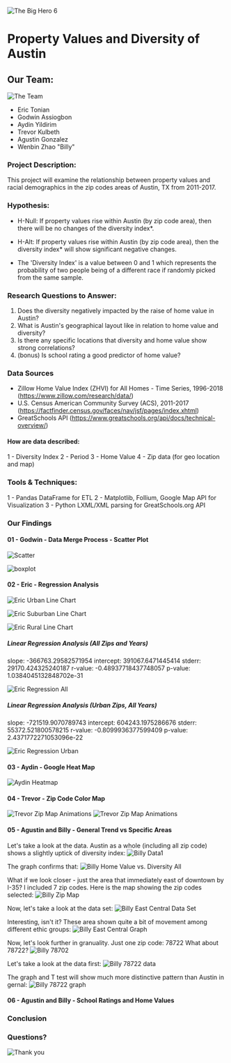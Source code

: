 ![The Big Hero 6](images/banner.jpg)

# Property Values and Diversity of Austin

## Our Team:
![The Team](images/the-team.gif)
* Eric Tonian
* Godwin Assiogbon
* Aydin Yildirim
* Trevor Kulbeth
* Agustin Gonzalez
* Wenbin Zhao "Billy"

### Project Description:
This project will examine the relationship between property values and racial demographics in the zip codes areas of Austin, TX from 2011-2017.

### Hypothesis:
* H-Null: If property values rise within Austin (by zip code area), then there will be no changes of the diversity index*.

* H-Alt: If property values rise within Austin (by zip code area), then the diversity index* will show significant negative changes.

* The 'Diversity Index' is a value between 0 and 1 which represents the probability of two people being of a different race if randomly picked from the same sample.

### Research Questions to Answer:
1. Does the diversity negatively impacted by the raise of home value in Austin?
2. What is Austin's geographical layout like in relation to home value and diversity?
3. Is there any specific locations that diversity and home value show strong correlations?
4. (bonus) Is school rating a good predictor of home value?

### Data Sources
* Zillow Home Value Index (ZHVI) for All Homes - Time Series, 1996-2018 (https://www.zillow.com/research/data/)
* U.S. Census American Community Survey (ACS), 2011-2017 (https://factfinder.census.gov/faces/nav/jsf/pages/index.xhtml)
* GreatSchools API (https://www.greatschools.org/api/docs/technical-overview/)

#### How are data described:
1 - Diversity Index
2 - Period
3 - Home Value
4 - Zip data (for geo location and map)

### Tools & Techniques:
1 - Pandas DataFrame for ETL
2 - Matplotlib, Follium, Google Map API for Visualization
3 - Python LXML/XML parsing for GreatSchools.org API

### Our Findings
#### 01 - Godwin - Data Merge Process - Scatter Plot
![Scatter](images/01-01-godwin-scatter.png)

![boxplot](images/01-02-godwin-boxplot.png)

#### 02 - Eric - Regression Analysis
![Eric Urban Line Chart](images/02-02-eric-urban-line.png)

![Eric Suburban Line Chart](images/02-03-eric-suburban-line.png)

![Eric Rural Line Chart](images/02-04-eric-rural-line.png)

#####  Linear Regression Analysis (All Zips and Years)
slope: -366763.29582571954    intercept: 391067.6471445414    stderr: 29170.424325240187
r-value: -0.48937718437748057    p-value: 1.0384045132848702e-31

![Eric Regression All](images/02-07-eric-regression-all.png)


##### Linear Regression Analysis (Urban Zips, All Years)
slope: -721519.9070789743    intercept: 604243.1975286676    stderr: 55372.521800578215
r-value: -0.8099936377599409    p-value: 2.4371772271053096e-22

![Eric Regression Urban](images/02-08-eric-regression-urban.png)


#### 03 - Aydin - Google Heat Map
![Aydin Heatmap](images/03-01-aydin-heatmap.png)

#### 04 - Trevor - Zip Code Color Map
![Trevor Zip Map Animations](images/04-01-trevor-diversity-index.gif)
![Trevor Zip Map Animations](images/04-02-trevor-property-index.gif)

#### 05 - Agustin and Billy - General Trend vs Specific Areas
Let's take a look at the data. 
Austin as a whole (including all zip code) shows a slightly uptick of diversity index:
![Billy Data1](images/05-01-billy-all-data.png)

The graph confirms that:
![Billy Home Value vs. Diversity All](images/05-01-billy-value-diversity-all.png)

What if we look closer - just the area that immediately east of downtown by I-35?
I included 7 zip codes. Here is the map showing the zip codes selected:
![Billy Zip Map](images/zip-map.png)

Now, let's take a look at the data set:
![Billy East Central Data Set](images/05-02-billy-east-central-data.png)

Interesting, isn't it? These area shown quite a bit of movement among different ethic groups:
![Billy East Central Graph](images/05-02-billy-east-central-only.png)

Now, let's look further in granuality. Just one zip code: 78722
What about 78722?
![Billy 78702](images/05-03-billy-78722-only.png)

Let's take a look at the data first:
![Billy 78722 data](images/05-03-billy-78722-data.png)

The graph and T test will show much more distinctive pattern than Austin in gernal:
![Billy 78722 graph](images/05-03-billy-78722-graph.png)

#### 06 - Agustin and Billy - School Ratings and Home Values


### Conclusion


### Questions?
![Thank you](images/bmax-bye.gif)